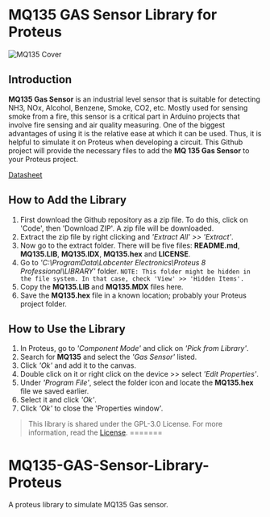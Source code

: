 # MQ135 GAS Sensor Library for Proteus
![MQ135 Cover](https://user-images.githubusercontent.com/46389631/158180120-b73300f6-2fd1-4196-9330-287b75797e46.png)

## Introduction
**MQ135 Gas Sensor** is an industrial level sensor that is suitable for detecting NH3, NOx, Alcohol, Benzene, Smoke, CO2, etc. Mostly used for sensing smoke from a fire, this sensor is a critical part in Arduino projects that involve fire sensing and air quality measuring. One of the biggest advantages of using it is the relative ease at which it can be used. Thus, it is helpful to simulate it on Proteus when developing a circuit. This Github project will provide the necessary files to add the **MQ 135 Gas Sensor** to your Proteus project.

[Datasheet](https://www.olimex.com/Products/Components/Sensors/Gas/SNS-MQ135/resources/SNS-MQ135.pdf)

## How to Add the Library
1. First download the Github repository as a zip file. To do this, click on 'Code', then 'Download ZIP'. A zip file will be downloaded.
2. Extract the zip file by right clicking and *'Extract All' >> 'Extract'*.
3. Now go to the extract folder. There will be five files: **README.md**, **MQ135.LIB**, **MQ135.IDX**, **MQ135.hex** and **LICENSE**.
4. Go to *'C:\ProgramData\Labcenter Electronics\Proteus 8 Professional\LIBRARY'* folder. `NOTE: This folder might be hidden in the file system. In that case, check 'View' >> 'Hidden Items'.`
5. Copy the **MQ135.LIB** and **MQ135.MDX** files here.
6. Save the **MQ135.hex** file in a known location; probably your Proteus project folder.

## How to Use the Library
1. In Proteus, go to *'Component Mode'* and click on *'Pick from Library'*.
2. Search for **MQ135** and select the *'Gas Sensor'* listed.
3. Click *'Ok'* and add it to the canvas.
4. Double click on it or right click on the device >> select *'Edit Properties'*.
5. Under *'Program File'*, select the folder icon and locate the **MQ135.hex** file we saved earlier.
6. Select it and click *'Ok'*.
7. Click *'Ok'* to close the 'Properties window'.

> This library is shared under the GPL-3.0 License. For more information, read the [License](https://github.com/asankaSovis/MQ135-GAS-Sensor-Library-Proteus/blob/main/LICENSE).
=======
# MQ135-GAS-Sensor-Library-Proteus

A proteus library to simulate MQ135 Gas sensor.

